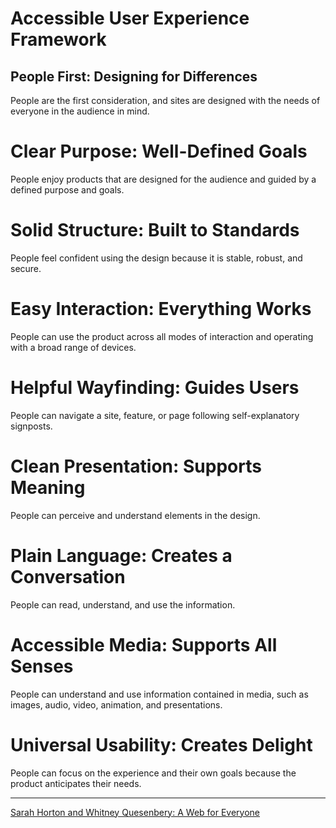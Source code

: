 # Accessible User Experience Framework

## People First: Designing for Differences

People are the first consideration, and sites are designed with the needs of everyone in the audience in mind.

# Clear Purpose: Well-Defined Goals

People enjoy products that are designed for the audience and guided by a defined purpose and goals.

# Solid Structure: Built to Standards

People feel confident using the design because it is stable, robust, and secure.

# Easy Interaction: Everything Works

People can use the product across all modes of interaction and operating with a broad range of devices.

# Helpful Wayfinding: Guides Users

People can navigate a site, feature, or page following self-explanatory signposts.

# Clean Presentation: Supports Meaning

People can perceive and understand elements in the design.

# Plain Language: Creates a Conversation

People can read, understand, and use the information.

# Accessible Media: Supports All Senses

People can understand and use information contained in media, such as images, audio, video, animation, and presentations.

# Universal Usability: Creates Delight

People can focus on the experience and their own goals because the product anticipates their needs.

---

[Sarah Horton and Whitney Quesenbery: A Web for Everyone](http://rosenfeldmedia.com/books/a-web-for-everyone/)
